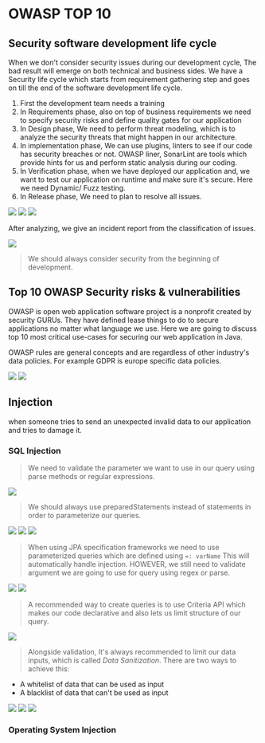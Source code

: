 # OWASP TOP 10

## Security software development life cycle

When we don't consider security issues during our development cycle, The bad result will emerge on both technical and
business sides. We have a Security life cycle which starts from requirement gathering step and goes on till the end of
the software development life cycle.

1. First the development team needs a training
2. In Requirements phase, also on top of business requirements we need to specify security risks and define quality
   gates for our application
3. In Design phase, We need to perform threat modeling, which is to analyze the security threats that might happen in
   our architecture.
4. In implementation phase, We can use plugins, linters to see if our code has security breaches or not. OWASP liner,
   SonarLint are tools which provide hints for us and perform static analysis during our coding.
5. In Verification phase, when we have deployed our application and, we want to test our application on runtime and make
   sure it's secure. Here we need Dynamic/ Fuzz testing.
6. In Release phase, We need to plan to resolve all issues.

![](../pics/sematec-securityLifeCycle.png)
![](../pics/sematec-securityLifeCycle1.png)
![](../pics/sematec-securityLifeCycle2.png)

After analyzing, we give an incident report from the classification of issues.

![](../pics/sematec-securityLifeCycle3.png)

> We should always consider security from the beginning of development.

## Top 10 OWASP Security risks & vulnerabilities

OWASP is open web application software project is a nonprofit created by security GURUs. They have defined lease things
to do to secure applications no matter what language we use. Here we are going to discuss top 10 most critical use-cases
for securing our web application in Java.

OWASP rules are general concepts and are regardless of other industry's data policies. For example GDPR is europe
specific data policies.

![](../pics/sematec-securityLifeCycle4.png)
![](../pics/sematec-securityLifeCycle5.png)

## Injection

when someone tries to send an unexpected invalid data to our application and tries to damage it.

### SQL Injection

> We need to validate the parameter we want to use in our query using parse methods or regular expressions.

![](../pics/sematec-SQLinjection1.png)

> We should always use preparedStatements instead of statements in order to parameterize our queries.

![](../pics/sematec-SQLinjection2.png)
![](../pics/sematec-SQLinjection3.png)
![](../pics/sematec-SQLinjection4.png)

> When using JPA specification frameworks we need to use parameterized queries which are defined using `=: varName` This
> will automatically handle injection. HOWEVER, we still need to validate argument we are going to use for query using
> regex or parse.

![](../pics/sematec-SQLinjection5.png)
![](../pics/sematec-SQLinjection6.png)

> A recommended way to create queries is to use Criteria API which makes our code declarative and also lets us limit
> structure of our query.

![](../pics/sematec-SQLinjection7.png)

> Alongside validation, It's always recommended to limit our data inputs, which is called *_Data Sanitization_*.
> There are two ways to achieve this:

* A whitelist of data that can be used as input
* A blacklist of data that can't be used as input 

![](../pics/sematec-SQLinjection8.png)
![](../pics/sematec-SQLinjection9.png)
![](../pics/sematec-SQLinjection10.png)

### Operating System Injection


